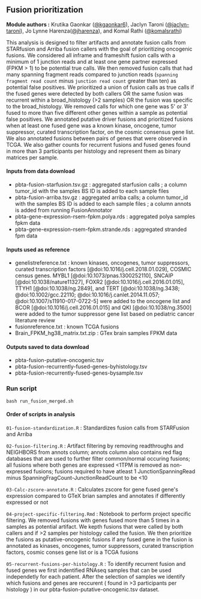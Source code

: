 ## Fusion prioritization

**Module authors :** Krutika Gaonkar ([@kgaonkar6](https://github.com/kgaonkar6)), Jaclyn Taroni ([@jaclyn-taroni](https://github.com/jaclyn-taroni)), Jo Lynne Harenza([@jharenza](https://github.com/jharenza)), and Komal Rathi ([@komalsrathi](https://github.com/komalsrathi))


This analysis is designed to filter artifacts and annotate fusion calls from STARfusion and Arriba fusion callers with the goal of prioritizing oncogenic fusions. 
We considered all inframe and frameshift fusion calls with a minimum of 1 junction reads and at least one gene partner expressed (FPKM > 1) to be potential true calls. 
We then removed fusion calls that had many spanning fragment reads compared to junction reads (`spanning fragment read count` minus `junction read count` greater than ten) as potential false positives. 
We prioritized a union of fusion calls as true calls if the fused genes were detected by both callers OR the same fusion was recurrent within a broad_histology (>2 samples) OR the fusion was specific to the broad_histology. 
We removed calls for which one gene was 5' or 3' fused to more than five different other genes within a sample as potential false positives. 
We annotated putative driver fusions and prioritized fusions when at least one fused gene was a known kinase, oncogene, tumor suppressor, curated transcription factor, on the cosmic consensus gene list.
We also annotated fusions between pairs of genes that were observed in TCGA.
We also gather counts for recurrent fusions and fused genes found in more than 3 participants per histology and represent them as binary matrices per sample.

#### Inputs from data download
* pbta-fusion-starfusion.tsv.gz : aggregated starfusion calls ; a column tumor_id with the samples BS ID is added to each sample files
* pbta-fusion-arriba.tsv.gz : aggregated arriba calls; a column tumor_id with the samples BS ID is added to each sample files ; a column annots is added from running FusionAnnotator
* pbta-gene-expression-rsem-fpkm.polya.rds : aggregated polya samples fpkm data
* pbta-gene-expression-rsem-fpkm.strande.rds : aggregated stranded fpm data

#### Inputs used as reference
* genelistreference.txt : known kinases, oncogenes, tumor suppressors, curated transcription factors [@doi:10.1016/j.cell.2018.01.029], COSMIC census genes. MYBL1 [@doi:10.1073/pnas.1300252110], SNCAIP [@doi:10.1038/nature11327], FOXR2 [@doi:10.1016/j.cell.2016.01.015], TTYH1 [@doi:10.1038/ng.2849], and TERT [@doi:10.1038/ng.3438; @doi:10.1002/gcc.22110; @doi:10.1016/j.canlet.2014.11.057; @doi:10.1007/s11910-017-0722-5] were added to the oncogene list and BCOR [@doi:10.1016/j.cell.2016.01.015] and QKI [@doi:10.1038/ng.3500] were added to the tumor suppressor gene list based on pediatric cancer literature review
* fusionreference.txt :  known TCGA fusions
* Brain_FPKM_hg38_matrix.txt.zip : GTex brain samples FPKM data

#### Outputs saved to data download
* pbta-fusion-putative-oncogenic.tsv
* pbta-fusion-recurrently-fused-genes-byhistology.tsv
* pbta-fusion-recurrently-fused-genes-bysample.tsv

### Run script
`bash run_fusion_merged.sh` 

#### Order of scripts in analysis
`01-fusion-standardization.R` : Standardizes fusion calls from STARFusion and Arriba

`02-fusion-filtering.R` : Artifact filtering by removing readthroughs and NEIGHBORS from annots column; annots column also contains red flag databases that are used to further filter common/normal occuring fusions; all fusions where both genes are expressed <1TPM is removed as non-expressed fusions; fusions required to have atleast 1 JunctionSpanningRead minus  SpanningFragCount-JunctionReadCount to be <10

`03-Calc-zscore-annotate.R` : Calculates zscore for gene fused gene's expression compared to GTeX brian samples and annotates if differently expressed or not

`04-project-specific-filtering.Rmd` : Notebook to perform project specific filtering. We removed fusions with genes fused more than 5 times in a samples as potential artifact. We kepth fusions that were called by both callers and if >2 samples per histology called the fusion. We then prioritize the fusions as putative-oncogenic fusions if any fused gene in the fusion is annotated as kinases, oncogenes, tumor suppressors, curated transcription factors, cosmic conses gene list or is a TCGA fusions

`05-recurrent-fusions-per-histology.R` : To identify recurrent fusion and fused genes we first indentified RNAseq samples that can be used independetly for each patient. After the selection of samples we identify which fusions and genes are reccurent ( found in >3 participants per histology ) in our pbta-fusion-putative-oncogenic.tsv dataset.
